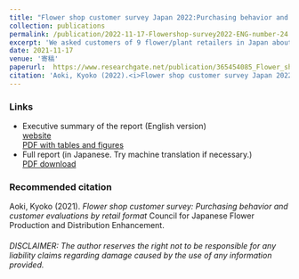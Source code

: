 ```yaml
---
title: "Flower shop customer survey Japan 2022:Purchasing behavior and customer evaluations by retail format"  
collection: publications  
permalink: /publication/2022-11-17-Flowershop-survey2022-ENG-number-24
excerpt: 'We asked customers of 9 flower/plant retailers in Japan about their purchasing behaviors and evaluations of the shops they use. The 9 outlets surveyed include florists, supermarkets, home improvement centers, net shops and compound shops. N=1005 in total. This research was funded by the Ministry of Agriculture, Forestry and Fisheries (MAFF), Japan, and conducted by the Council for Japanese Flower Production and Distribution Enhancement. [Contents] Purchase frequency, average customer spending（ACS）, purchased items, reasons for use, level of affection (involvement) toward flowers and plants. Customer Satisfaction indices: Comprehensive customer satisfaction, need fulfilment, quality perception, cost-performance, emotional fulfilment, repeat purchase intention (customer loyalty), affinity with the shop (inner loyalty) and willingness to recommend Good points and areas to be improved of the store (free description). [Key findings] ● Purchase behavior  Overall, 48% of the respondents buy flowers and plants for home use, 39% for gifts and 23% for religious offering for the deceased. Supermarkets are characterized by the heavy reliance (approx.40%) on specific items for customary religious offerings. Average customer spending（ACS）per visit stands at 2,169 yen (1 USD=139 yen). The ACS at supermarkets is 868 yen. Specialty florists have the highest ratio of steady clientele who “always use the shop" (16%).'  
date: 2021-11-17
venue: '寄稿'
paperurl:  https://www.researchgate.net/publication/365454085_Flower_shop_customer_survey_Japan_2022_Purchasing_behavior_and_customer_evaluations_by_retail_format_Executive_Summary_English_version  
citation: 'Aoki, Kyoko (2022).<i>Flower shop customer survey Japan 2022: Purchasing behavior and customer evaluations by retail format (English version)</i>.Council for Japanese Flower Production and Distribution Enhancement,MPS Japan.'
---
```


### Links  
- Executive summary of the report (English version)  
  [website](https://gerdaresearch.github.io/posts/2022-11-17-blog-post-14/)  
  [PDF with tables and figures](https://www.researchgate.net/publication/365454085_Flower_shop_customer_survey_Japan_2022_Purchasing_behavior_and_customer_evaluations_by_retail_format_Executive_Summary_English_version)  
- Full report (in Japanese. Try machine translation if necessary.)  
  [PDF download](https://www.researchgate.net/publication/364350432_huadianliyongzhediaozha_2022nianyetaibienoliyongzhuangkuangtogukepingsi_Flower_shop_customer_survey_2022_Japan)  

### Recommended citation  
Aoki, Kyoko (2021). *Flower shop customer survey: Purchasing behavior and customer evaluations by retail format* Council for Japanese Flower Production and Distribution Enhancement.  

###### DISCLAIMER: The author reserves the right not to be responsible for any liability claims regarding damage caused by the use of any information provided.  

